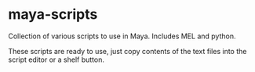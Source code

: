 # maya-scripts
Collection of various scripts to use in Maya. Includes MEL and python. 

These scripts are ready to use, just copy contents of the text files into the script editor or a shelf button.